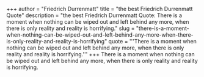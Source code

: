 +++
author = "Friedrich Durrenmatt"
title = "the best Friedrich Durrenmatt Quote"
description = "the best Friedrich Durrenmatt Quote: There is a moment when nothing can be wiped out and left behind any more, when there is only reality and reality is horrifying."
slug = "there-is-a-moment-when-nothing-can-be-wiped-out-and-left-behind-any-more-when-there-is-only-reality-and-reality-is-horrifying"
quote = '''There is a moment when nothing can be wiped out and left behind any more, when there is only reality and reality is horrifying.'''
+++
There is a moment when nothing can be wiped out and left behind any more, when there is only reality and reality is horrifying.
